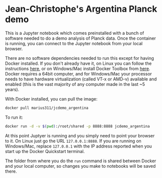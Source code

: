 # Jean-Christophe's Argentina Planck demo

This is a Jupyter notebook which comes preinstalled with a bunch
of software needed to do a demo analysis of Planck data. Once the container is
running, you can connect to the Jupyter notebook from your local browser. 

There are no software dependencies needed to run this except for having Docker installed. If you don't already have it, on Linux you can follow the instructions [here](https://docs.docker.com/engine/installation/#/on-linux), or on Windows/Mac install Docker Toolbox from [here](https://www.docker.com/products/docker-toolbox). Docker requires a 64bit computer, and for Windows/Mac your processor needs to have hardware virtualization (called VT-x or AMD-v) available and enabled (this is the vast majority of any computer made in the last ~5 years). 


With Docker installed, you can pull the image:

```bash
docker pull marius311/jcdemo_argentina
```

To run it:

```bash
docker run -d -v $(pwd):/root/shared -p 8888:8888 jcdemo_argentina
```

At this point Juptyer is running and you simply need to point your browser to it. On Linux just go the URL `127.0.0.1:8888`. If you are running on Windows/Mac, replace `127.0.0.1` with the IP address reported when you start up the Docker Quickstart terminal.

The folder from where you do the `run` command is shared between Docker and your local computer, so changes you make to notebooks will be saved there. 
